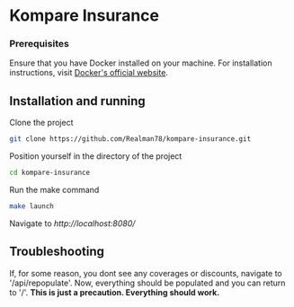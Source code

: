 # Kompare Insurance


### Prerequisites

Ensure that you have Docker installed on your machine. For installation instructions, visit [Docker's official website](https://docs.docker.com/get-docker/).

## Installation and running

Clone the project

```bash
git clone https://github.com/Realman78/kompare-insurance.git
```
Position yourself in the directory of the project

```bash
cd kompare-insurance
```
Run the make command

```bash
make launch
```
Navigate to *http://localhost:8080/*


## Troubleshooting
If, for some reason, you dont see any coverages or discounts, navigate to '/api/repopulate'. Now, everything should be populated and you can return to '/'. **This is just a precaution. Everything should work.**